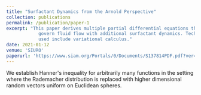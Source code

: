 ```yaml
---
title: "Surfactant Dynamics from the Arnold Perspective"
collection: publications
permalink: /publication/paper-1
excerpt: "This paper derives multiple partial differential equations that each 
            govern fluid flow with additional surfactant dynamics. Techniques 
            used include variational calculus."
date: 2021-01-12
venue: 'SIURO'
paperurl: 'https://www.siam.org/Portals/0/Documents/S137814PDF.pdf?ver=2021-09-23-070035-370' 
---
```

We establish Hanner's inequality for arbitrarily many functions in the setting where the Rademacher distribution is replaced with higher dimensional random vectors uniform on Euclidean spheres.
